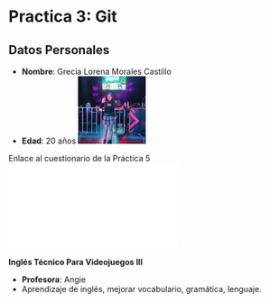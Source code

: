 # Practica 3: Git

## Datos Personales

- **Nombre**: Grecia Lorena Morales Castillo
- **Edad**: 20 años
![Greys](/carpeta/img/greys.jpg)

Enlace al cuestionario de la Práctica 5 ![practica5](/carpeta/practica-5.md)

**Inglés Técnico Para Videojuegos III**
- **Profesora**: Angie
- Aprendizaje de inglés, mejorar vocabulario, gramática, lenguaje.